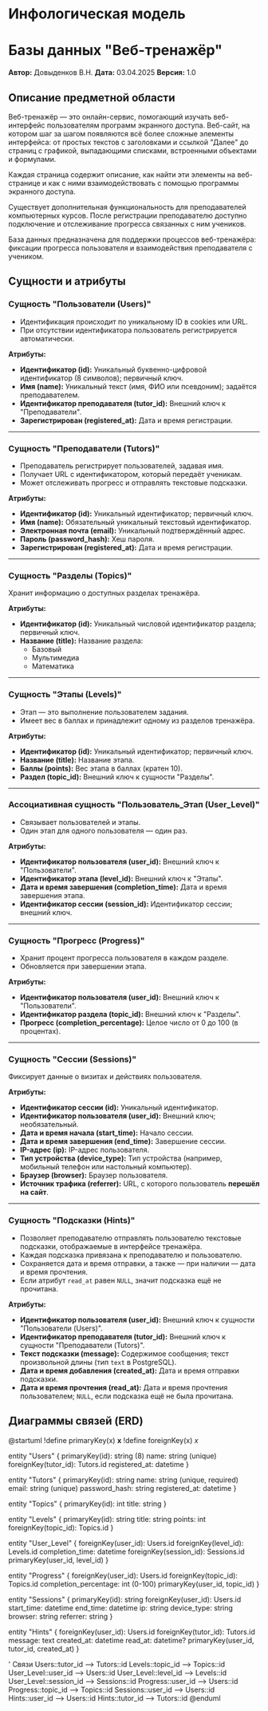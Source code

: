 ﻿# Инфологическая модель
# Базы данных "Веб-тренажёр"

**Автор:** Довыденков В.Н.
**Дата:** 03.04.2025
**Версия:** 1.0

## Описание предметной области

Веб-тренажёр — это онлайн-сервис, помогающий изучать веб-интерфейс пользователям программ экранного доступа.
Веб-сайт, на котором шаг за шагом появляются всё более сложные элементы интерфейса: от простых текстов с заголовками и ссылкой "Далее" до страниц с графикой, выпадающими списками, встроенными объектами и формулами.

Каждая страница содержит описание, как найти эти элементы на веб-странице и как с ними взаимодействовать с помощью программы экранного доступа.

Существует дополнительная функциональность для преподавателей компьютерных курсов. После регистрации преподавателю доступно подключение и отслеживание прогресса связанных с ним учеников.

База данных предназначена для поддержки процессов веб-тренажёра: фиксации прогресса пользователя и взаимодействия преподавателя с учеником.

## Сущности и атрибуты

### Сущность "Пользователи (Users)"

- Идентификация происходит по уникальному ID в cookies или URL.
- При отсутствии идентификатора пользователь регистрируется автоматически.

**Атрибуты:**
- **Идентификатор (id):**
  Уникальный буквенно-цифровой идентификатор (8 символов); первичный ключ.
- **Имя (name):**
  Уникальный текст (имя, ФИО или псевдоним); задаётся преподавателем.
- **Идентификатор преподавателя (tutor_id):**
  Внешний ключ к "Преподаватели".
- **Зарегистрирован (registered_at):**
  Дата и время регистрации.

---

### Сущность "Преподаватели (Tutors)"

- Преподаватель регистрирует пользователей, задавая имя.
- Получает URL с идентификатором, который передаёт ученикам.
- Может отслеживать прогресс и отправлять текстовые подсказки.

**Атрибуты:**
- **Идентификатор (id):**
  Уникальный идентификатор; первичный ключ.
- **Имя (name):**
  Обязательный уникальный текстовый идентификатор.
- **Электронная почта (email):**
  Уникальный подтверждённый адрес.
- **Пароль (password_hash):**
  Хеш пароля.
- **Зарегистрирован (registered_at):**
  Дата и время регистрации.

---

### Сущность "Разделы (Topics)"

Хранит информацию о доступных разделах тренажёра.

**Атрибуты:**
- **Идентификатор (id):**
  Уникальный числовой идентификатор раздела; первичный ключ.
- **Название (title):**
  Название раздела:
    + Базовый
    + Мультимедиа
    + Математика

---

### Сущность "Этапы (Levels)"

- Этап — это выполнение пользователем задания.
- Имеет вес в баллах и принадлежит одному из разделов тренажёра.

**Атрибуты:**
- **Идентификатор (id):**
  Уникальный идентификатор; первичный ключ.
- **Название (title):**
  Название этапа.
- **Баллы (points):**
  Вес этапа в баллах (кратен 10).
- **Раздел (topic_id):**
  Внешний ключ к сущности "Разделы".

---

### Ассоциативная сущность "Пользователь_Этап (User_Level)"

- Связывает пользователей и этапы.
- Один этап для одного пользователя — один раз.

**Атрибуты:**
- **Идентификатор пользователя (user_id):**
  Внешний ключ к "Пользователи".
- **Идентификатор этапа (level_id):**
  Внешний ключ к "Этапы".
- **Дата и время завершения (completion_time):**
  Дата и время завершения этапа.
- **Идентификатор сессии (session_id):**
  Идентификатор сессии; внешний ключ.

---

### Сущность "Прогресс (Progress)"

- Хранит процент прогресса пользователя в каждом разделе.
- Обновляется при завершении этапа.

**Атрибуты:**
- **Идентификатор пользователя (user_id):**
  Внешний ключ к "Пользователи".
- **Идентификатор раздела (topic_id):**
  Внешний ключ к "Разделы".
- **Прогресс (completion_percentage):**
  Целое число от 0 до 100 (в процентах).

---

### Сущность "Сессии (Sessions)"

Фиксирует данные о визитах и действиях пользователя.

**Атрибуты:**
- **Идентификатор сессии (id):**
  Уникальный идентификатор.
- **Идентификатор пользователя (user_id):**
  Внешний ключ; необязательный.
- **Дата и время начала (start_time):**
  Начало сессии.
- **Дата и время завершения (end_time):**
  Завершение сессии.
- **IP-адрес (ip):**
  IP-адрес пользователя.
- **Тип устройства (device_type):**
  Тип устройства (например, мобильный телефон или настольный компьютер).
- **Браузер (browser):**
  Браузер пользователя.
- **Источник трафика (referrer):**
  URL, с которого пользователь **перешёл на сайт**.

---

### Сущность "Подсказки (Hints)"

- Позволяет преподавателю отправлять пользователю текстовые подсказки, отображаемые в интерфейсе тренажёра.
- Каждая подсказка привязана к преподавателю и пользователю.
- Сохраняется дата и время отправки, а также — при наличии — дата и время прочтения.
- Если атрибут `read_at` равен `NULL`, значит подсказка ещё не прочитана.

**Атрибуты:**
- **Идентификатор пользователя (user_id):**
  Внешний ключ к сущности "Пользователи (Users)".
- **Идентификатор преподавателя (tutor_id):**
  Внешний ключ к сущности "Преподаватели (Tutors)".
- **Текст подсказки (message):**
  Содержимое сообщения; текст произвольной длины (тип `text` в PostgreSQL).
- **Дата и время добавления (created_at):**
  Дата и время отправки подсказки.
- **Дата и время прочтения (read_at):**
  Дата и время прочтения пользователем; `NULL`, если подсказка ещё не была прочитана.

## Диаграммы связей (ERD)

@startuml
!define primaryKey(x) <b>x</b>
!define foreignKey(x) <i>x</i>

entity "Users" {
    primaryKey(id): string (8)
    name: string (unique)
    foreignKey(tutor_id): Tutors.id
    registered_at: datetime
}

entity "Tutors" {
    primaryKey(id): string
    name: string (unique, required)
    email: string (unique)
    password_hash: string
    registered_at: datetime
}

entity "Topics" {
    primaryKey(id): int
    title: string
}

entity "Levels" {
    primaryKey(id): string
    title: string
    points: int
    foreignKey(topic_id): Topics.id
}

entity "User_Level" {
    foreignKey(user_id): Users.id
    foreignKey(level_id): Levels.id
    completion_time: datetime
    foreignKey(session_id): Sessions.id
    primaryKey(user_id, level_id)
}

entity "Progress" {
    foreignKey(user_id): Users.id
    foreignKey(topic_id): Topics.id
    completion_percentage: int (0-100)
    primaryKey(user_id, topic_id)
}

entity "Sessions" {
    primaryKey(id): string
    foreignKey(user_id): Users.id
    start_time: datetime
    end_time: datetime
    ip: string
    device_type: string
    browser: string
    referrer: string
}

entity "Hints" {
    foreignKey(user_id): Users.id
    foreignKey(tutor_id): Tutors.id
    message: text
    created_at: datetime
    read_at: datetime?
    primaryKey(user_id, tutor_id, created_at)
}

' Связи
Users::tutor_id --> Tutors::id
Levels::topic_id --> Topics::id
User_Level::user_id --> Users::id
User_Level::level_id --> Levels::id
User_Level::session_id --> Sessions::id
Progress::user_id --> Users::id
Progress::topic_id --> Topics::id
Sessions::user_id --> Users::id
Hints::user_id --> Users::id
Hints::tutor_id --> Tutors::id
@enduml

